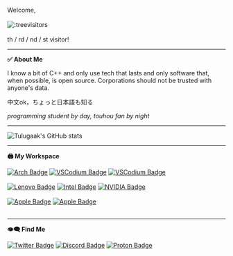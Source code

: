 Welcome,<br/><br/> ![:treevisitors](https://count.getloli.com/@treevisitors?name=treevisitors&theme=booru-touhoulat&padding=7&offset=0&align=top&scale=1&pixelated=1&darkmode=auto)<br/><br/>
th / rd / nd / st visitor!

---
**✅ About Me**

I know a bit of C++ and only use tech that lasts and only software that, when possible, is open source. Corporations should not be trusted with anyone's data.

中文ok，ちょっと日本語も知る

*programming student by day, touhou fan by night*

---

![Tulugaak's GitHub stats](https://github-readme-stats.vercel.app/api?username=tulugaak&show_icons=true&theme=midnight-purple)

---

**🖨️ My Workspace**

<div id="badges">
  <a href="https://archlinux.org/">
    <img src="https://img.shields.io/badge/Arch_Linux-4B4B4B?style=for-the-badge&logo=archlinux&logoColor=blue" alt="Arch Badge"/></a>
  <a href="https://vscodium.com/">
    <img src="https://img.shields.io/badge/VSCodium-4B4B4B?style=for-the-badge&logo=vscodium&logoColor=blue" alt="VSCodium Badge"/></a>
  <a href="https://firefox.com/">
    <img src="https://img.shields.io/badge/Hardened_Firefox-orange?style=for-the-badge&logo=firefox&logoColor=white" alt="VSCodium Badge"/></a>
</div><br/>

<div id="badges">
  <a href="https://lenovo.com/">
    <img src="https://img.shields.io/badge/Thinkpad_P52-CF3434?style=for-the-badge&logo=lenovo&logoColor=white" alt="Lenovo Badge"/></a>
  <a href="https://intel.com/">
    <img src="https://img.shields.io/badge/i7_8750H-blue?style=for-the-badge&logo=intel&logoColor=white" alt="Intel Badge"/></a>
  <a href="https://nvidia.com/">
    <img src="https://img.shields.io/badge/Quadro_P1000-green?style=for-the-badge&logo=nvidia&logoColor=white" alt="NVIDIA Badge"/></a>
</div><br/>

<div id="badges">
  <a href="https://apple.com/">
    <img src="https://img.shields.io/badge/iPhone_SE_1st_Gen-4B4B4B?style=for-the-badge&logo=apple&logoColor=white" alt="Apple Badge"/></a>
  <a href="https://apple.com/">
    <img src="https://img.shields.io/badge/iPad_Mini_2-4B4B4B?style=for-the-badge&logo=apple&logoColor=white" alt="Apple Badge"/></a>
</div><br/>

---

**👁️‍🗨️ Find Me**

<div id="badges">
  <a href="https://x.com/tulugaak1">
    <img src="https://img.shields.io/badge/My_Xwitter-blue?style=for-the-badge&logo=x&logoColor=white" alt="Twitter Badge"/></a>
  <a href="https://discord.com">
    <img src="https://img.shields.io/badge/.tulugaak-blue?style=for-the-badge&logo=discord&logoColor=white" alt="Discord Badge"/></a>
  <a href="mailto:astronaut898@proton.me">
    <img src="https://img.shields.io/badge/Email_Me-purple?style=for-the-badge&logo=protonmail&logoColor=white" alt="Proton Badge"/></a>
